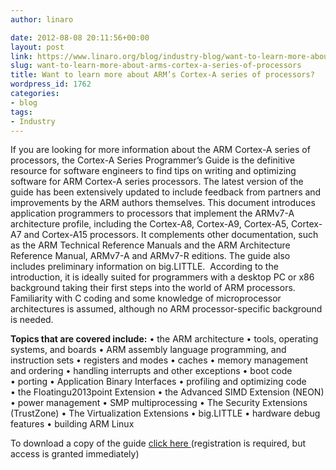 ```yaml
---
author: linaro

date: 2012-08-08 20:11:56+00:00
layout: post
link: https://www.linaro.org/blog/industry-blog/want-to-learn-more-about-arms-cortex-a-series-of-processors/
slug: want-to-learn-more-about-arms-cortex-a-series-of-processors
title: Want to learn more about ARM’s Cortex-A series of processors?
wordpress_id: 1762
categories:
- blog
tags:
- Industry
---
```


If you are looking for more information about the ARM Cortex-A series of processors, the Cortex-A Series Programmer’s Guide is the definitive resource for software engineers to find tips on writing and optimizing software for ARM Cortex-A series processors. The latest version of the guide has been extensively updated to include feedback from partners and improvements by the ARM authors themselves. This document introduces application programmers to processors that implement the ARMv7-A architecture profile, including the Cortex-A8, Cortex-A9, Cortex-A5, Cortex-A7 and Cortex-A15 processors. It complements other documentation, such as the ARM Technical Reference Manuals and the ARM Architecture Reference Manual, ARMv7-A and ARMv7-R editions. The guide also includes preliminary information on big.LITTLE.  According to the introduction, it is ideally suited for programmers with a desktop PC or x86 background taking their first steps into the world of ARM processors. Familiarity with C coding and some knowledge of microprocessor architectures is assumed, although no ARM processor-specific background is needed.

**Topics that are covered include:**
• the ARM architecture
• tools, operating systems, and boards
• ARM assembly language programming, and instruction sets
• registers and modes
• caches
• memory management and ordering
• handling interrupts and other exceptions
• boot code
• porting
• Application Binary Interfaces
• profiling and optimizing code
• the Floatingu2013point Extension
• the Advanced SIMD Extension (NEON)
• power management
• SMP multiprocessing
• The Security Extensions (TrustZone)
• The Virtualization Extensions
• big.LITTLE
• hardware debug features
• building ARM Linux

To download a copy of the guide [click here ](http://infocenter.arm.com/help/topic/com.arm.doc.den0013c/index.html)(registration is required, but access is granted immediately)
